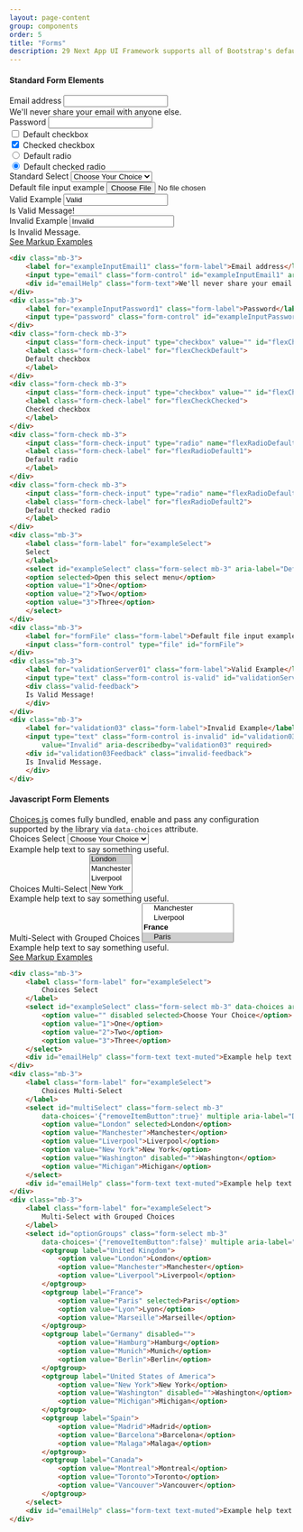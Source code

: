 ```yaml
---
layout: page-content
group: components
order: 5
title: "Forms"
description: 29 Next App UI Framework supports all of Bootstrap's default form styling. Please read the <a href="https://getbootstrap.com/docs/5.2/forms/overview/" target="_blank">official documentation</a> for a full list of options from Bootstrap's core library.
---
```


<div class=" mb-5">
  <div class="card">
    <div class="card-header">
        <div>
        <h4 class="card-header-title">Standard Form Elements</h4>
        </div>
    </div>
    <div class="card-body">
      <div class="mb-3">
        <label for="exampleInputEmail1" class="form-label">Email address</label>
        <input type="email" class="form-control" id="exampleInputEmail1" aria-describedby="emailHelp">
        <div id="emailHelp" class="form-text">We'll never share your email with anyone else.</div>
      </div>
      <div class="mb-3">
        <label for="exampleInputPassword1" class="form-label">Password</label>
        <input type="password" class="form-control" id="exampleInputPassword1">
      </div>
      <div class="form-check mb-3">
        <input class="form-check-input" type="checkbox" value="" id="flexCheckDefault">
        <label class="form-check-label" for="flexCheckDefault">
          Default checkbox
        </label>
      </div>
      <div class="form-check mb-3">
        <input class="form-check-input" type="checkbox" value="" id="flexCheckChecked" checked>
        <label class="form-check-label" for="flexCheckChecked">
          Checked checkbox
        </label>
      </div>
      <div class="form-check mb-3">
        <input class="form-check-input" type="radio" name="flexRadioDefault" id="flexRadioDefault1">
        <label class="form-check-label" for="flexRadioDefault1">
          Default radio
        </label>
      </div>
      <div class="form-check mb-3">
        <input class="form-check-input" type="radio" name="flexRadioDefault" id="flexRadioDefault2" checked>
        <label class="form-check-label" for="flexRadioDefault2">
          Default checked radio
        </label>
      </div>
      <div class="mb-3">
        <label class="form-label" for="exampleSelect">
          Standard Select
        </label>
        <select id="exampleSelect" class="form-select mb-3" aria-label="Default select example" placeholder="Choose One">
          <option value="" disabled selected>Choose Your Choice</option>
          <option value="1">Option One</option>
          <option value="2">Option Two</option>
          <option value="3">Option Three</option>
        </select>
      </div>
      <div class="mb-3">
        <label for="formFile" class="form-label">Default file input example</label>
        <input class="form-control" type="file" id="formFile">
      </div>
      <div class="mb-3">
        <label for="validationServer01" class="form-label">Valid Example</label>
        <input type="text" class="form-control is-valid" id="validationServer01" value="Valid" required>
        <div class="valid-feedback">
          Is Valid Message!
        </div>
      </div>
      <div class="mb-3">
        <label for="validationServer03" class="form-label">Invalid Example</label>
        <input type="text" class="form-control is-invalid" id="validationServer03" value="Invalid"  aria-describedby="validationServer03Feedback" required>
        <div id="validationServer03Feedback" class="invalid-feedback">
          Is Invalid Message.
        </div>
      </div>
    </div>
  <div class="card-footer">
    <a class="btn btn-white btn-sm" data-bs-toggle="collapse" href="#formStandard" role="button" aria-expanded="false" aria-controls="formStandard">
            See Markup Examples
        </a>
<div class="collapse" id="formStandard">
<div class="" markdown="1">

```html
<div class="mb-3">
    <label for="exampleInputEmail1" class="form-label">Email address</label>
    <input type="email" class="form-control" id="exampleInputEmail1" aria-describedby="emailHelp">
    <div id="emailHelp" class="form-text">We'll never share your email with anyone else.</div>
</div>
<div class="mb-3">
    <label for="exampleInputPassword1" class="form-label">Password</label>
    <input type="password" class="form-control" id="exampleInputPassword1">
</div>
<div class="form-check mb-3">
    <input class="form-check-input" type="checkbox" value="" id="flexCheckDefault">
    <label class="form-check-label" for="flexCheckDefault">
    Default checkbox
    </label>
</div>
<div class="form-check mb-3">
    <input class="form-check-input" type="checkbox" value="" id="flexCheckChecked" checked>
    <label class="form-check-label" for="flexCheckChecked">
    Checked checkbox
    </label>
</div>
<div class="form-check mb-3">
    <input class="form-check-input" type="radio" name="flexRadioDefault" id="flexRadioDefault1">
    <label class="form-check-label" for="flexRadioDefault1">
    Default radio
    </label>
</div>
<div class="form-check mb-3">
    <input class="form-check-input" type="radio" name="flexRadioDefault" id="flexRadioDefault2" checked>
    <label class="form-check-label" for="flexRadioDefault2">
    Default checked radio
    </label>
</div>
<div class="mb-3">
    <label class="form-label" for="exampleSelect">
    Select
    </label>
    <select id="exampleSelect" class="form-select mb-3" aria-label="Default select example">
    <option selected>Open this select menu</option>
    <option value="1">One</option>
    <option value="2">Two</option>
    <option value="3">Three</option>
    </select>
</div>
<div class="mb-3">
    <label for="formFile" class="form-label">Default file input example</label>
    <input class="form-control" type="file" id="formFile">
</div>
<div class="mb-3">
    <label for="validationServer01" class="form-label">Valid Example</label>
    <input type="text" class="form-control is-valid" id="validationServer01" value="Valid" required>
    <div class="valid-feedback">
    Is Valid Message!
    </div>
</div>
<div class="mb-3">
    <label for="validation03" class="form-label">Invalid Example</label>
    <input type="text" class="form-control is-invalid" id="validation03"
        value="Invalid" aria-describedby="validation03" required>
    <div id="validation03Feedback" class="invalid-feedback">
    Is Invalid Message.
    </div>
</div>
```
  </div>
  </div>
  </div>
</div>


<div class="card">
    <div class="card-header">
        <div>
            <h4 class="card-header-title">Javascript Form Elements</h4>
        </div>
    </div>
    <div class="card-body border-bottom">
        <a href="https://choices-js.github.io/Choices/" target="_blank">Choices.js</a> comes fully bundled, enable and pass any configuration
        supported by the library via <code>data-choices</code> attribute.
    </div>
    <div class="card-body">
        <div class="mb-3">
        <label class="form-label" for="exampleSelect">
          Choices Select
        </label>
        <select id="exampleSelect" class="form-select mb-3" data-choices aria-label="Default select example">
          <option value="" disabled selected>Choose Your Choice</option>
          <option value="1">One</option>
          <option value="2">Two</option>
          <option value="3">Three</option>
        </select>
        <div id="emailHelp" class="form-text text-muted">Example help text to say something useful.</div>
      </div>
      <div class="mb-3">
        <label class="form-label" for="exampleSelect">
          Choices Multi-Select
        </label>
        <select id="multiSelect" class="form-select mb-3"
            data-choices='{"removeItemButton":true}' multiple aria-label="Default select example">
            <option value="London" selected>London</option>
            <option value="Manchester">Manchester</option>
            <option value="Liverpool">Liverpool</option>
            <option value="New York">New York</option>
            <option value="Washington" disabled="">Washington</option>
            <option value="Michigan">Michigan</option>
        </select>
        <div id="emailHelp" class="form-text text-muted">Example help text to say something useful.</div>
      </div>
       <div class="mb-3">
        <label class="form-label" for="exampleSelect">
          Multi-Select with Grouped Choices
        </label>
        <select id="optionGroups" class="form-select mb-3"
            data-choices='{"removeItemButton":false}' multiple aria-label="Default select example">
          <optgroup label="United Kingdom">
            <option value="London">London</option>
            <option value="Manchester">Manchester</option>
            <option value="Liverpool">Liverpool</option>
          </optgroup>
          <optgroup label="France">
            <option value="Paris" selected>Paris</option>
            <option value="Lyon">Lyon</option>
            <option value="Marseille">Marseille</option>
          </optgroup>
          <optgroup label="Germany" disabled="">
            <option value="Hamburg">Hamburg</option>
            <option value="Munich">Munich</option>
            <option value="Berlin">Berlin</option>
          </optgroup>
          <optgroup label="United States of America">
            <option value="New York">New York</option>
            <option value="Washington" disabled="">Washington</option>
            <option value="Michigan">Michigan</option>
          </optgroup>
          <optgroup label="Spain">
            <option value="Madrid">Madrid</option>
            <option value="Barcelona">Barcelona</option>
            <option value="Malaga">Malaga</option>
          </optgroup>
          <optgroup label="Canada">
            <option value="Montreal">Montreal</option>
            <option value="Toronto">Toronto</option>
            <option value="Vancouver">Vancouver</option>
          </optgroup>
        </select>
        <div id="emailHelp" class="form-text text-muted">Example help text to say something useful.</div>
      </div>
    </div>
    <div class="card-footer">
    <a class="btn btn-white btn-sm" data-bs-toggle="collapse" href="#formChoices" role="button" aria-expanded="false" aria-controls="formChoices">
            See Markup Examples
        </a>
<div class="collapse" id="formChoices">
<div class="" markdown="1">

```html
<div class="mb-3">
    <label class="form-label" for="exampleSelect">
        Choices Select
    </label>
    <select id="exampleSelect" class="form-select mb-3" data-choices aria-label="Default select example">
        <option value="" disabled selected>Choose Your Choice</option>
        <option value="1">One</option>
        <option value="2">Two</option>
        <option value="3">Three</option>
    </select>
    <div id="emailHelp" class="form-text text-muted">Example help text to say something useful.</div>
</div>
<div class="mb-3">
    <label class="form-label" for="exampleSelect">
        Choices Multi-Select
    </label>
    <select id="multiSelect" class="form-select mb-3"
        data-choices='{"removeItemButton":true}' multiple aria-label="Default select example">
        <option value="London" selected>London</option>
        <option value="Manchester">Manchester</option>
        <option value="Liverpool">Liverpool</option>
        <option value="New York">New York</option>
        <option value="Washington" disabled="">Washington</option>
        <option value="Michigan">Michigan</option>
    </select>
    <div id="emailHelp" class="form-text text-muted">Example help text to say something useful.</div>
</div>
<div class="mb-3">
    <label class="form-label" for="exampleSelect">
        Multi-Select with Grouped Choices
    </label>
    <select id="optionGroups" class="form-select mb-3"
        data-choices='{"removeItemButton":false}' multiple aria-label="Default select example">
        <optgroup label="United Kingdom">
            <option value="London">London</option>
            <option value="Manchester">Manchester</option>
            <option value="Liverpool">Liverpool</option>
        </optgroup>
        <optgroup label="France">
            <option value="Paris" selected>Paris</option>
            <option value="Lyon">Lyon</option>
            <option value="Marseille">Marseille</option>
        </optgroup>
        <optgroup label="Germany" disabled="">
            <option value="Hamburg">Hamburg</option>
            <option value="Munich">Munich</option>
            <option value="Berlin">Berlin</option>
        </optgroup>
        <optgroup label="United States of America">
            <option value="New York">New York</option>
            <option value="Washington" disabled="">Washington</option>
            <option value="Michigan">Michigan</option>
        </optgroup>
        <optgroup label="Spain">
            <option value="Madrid">Madrid</option>
            <option value="Barcelona">Barcelona</option>
            <option value="Malaga">Malaga</option>
        </optgroup>
        <optgroup label="Canada">
            <option value="Montreal">Montreal</option>
            <option value="Toronto">Toronto</option>
            <option value="Vancouver">Vancouver</option>
        </optgroup>
    </select>
    <div id="emailHelp" class="form-text text-muted">Example help text to say something useful.</div>
</div>
```
</div>
</div>

